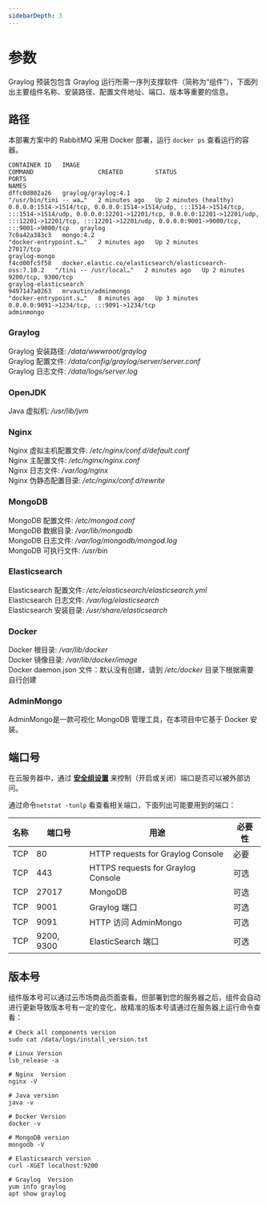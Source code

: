 ```yaml
---
sidebarDepth: 3
---
```


# 参数

Graylog 预装包包含 Graylog 运行所需一序列支撑软件（简称为“组件”），下面列出主要组件名称、安装路径、配置文件地址、端口、版本等重要的信息。

## 路径

本部署方案中的 RabbitMQ 采用 Docker 部署，运行 `docker ps` 查看运行的容器。  

```
CONTAINER ID   IMAGE                                                      COMMAND                  CREATED         STATUS                   PORTS                                                                                                                                                                                                                           NAMES
dffc0d802a26   graylog/graylog:4.1                                        "/usr/bin/tini -- wa…"   2 minutes ago   Up 2 minutes (healthy)   0.0.0.0:1514->1514/tcp, 0.0.0.0:1514->1514/udp, :::1514->1514/tcp, :::1514->1514/udp, 0.0.0.0:12201->12201/tcp, 0.0.0.0:12201->12201/udp, :::12201->12201/tcp, :::12201->12201/udp, 0.0.0.0:9001->9000/tcp, :::9001->9000/tcp   graylog
7c0a42a383c3   mongo:4.2                                                  "docker-entrypoint.s…"   2 minutes ago   Up 2 minutes             27017/tcp                                                                                                                                                                                                                       graylog-mongo
f4cd00fc5f58   docker.elastic.co/elasticsearch/elasticsearch-oss:7.10.2   "/tini -- /usr/local…"   2 minutes ago   Up 2 minutes             9200/tcp, 9300/tcp                                                                                                                                                                                                              graylog-elasticsearch
9497147a0263   mrvautin/adminmongo                                        "docker-entrypoint.s…"   8 minutes ago   Up 3 minutes             0.0.0.0:9091->1234/tcp, :::9091->1234/tcp                                                                                                                                                                                       adminmongo
```

### Graylog

Graylog 安装路径: */data/wwwroot/graylog*  
Graylog 配置文件: */data/config/graylog/server/server.conf*  
Graylog 日志文件: */data/logs/server.log*  

### OpenJDK

Java 虚拟机: */usr/lib/jvm*  

### Nginx

Nginx 虚拟主机配置文件: */etc/nginx/conf.d/default.conf*    
Nginx 主配置文件: */etc/nginx/nginx.conf*   
Nginx 日志文件: */var/log/nginx*  
Nginx 伪静态配置目录: */etc/nginx/conf.d/rewrite* 

### MongoDB

MongoDB 配置文件: */etc/mongod.conf*  
MongoDB 数据目录: */var/lib/mongodb*  
MongoDB 日志文件: */var/log/mongodb/mongod.log*  
MongoDB 可执行文件: */usr/bin*  

### Elasticsearch

Elasticsearch 配置文件: */etc/elasticsearch/elasticsearch.yml*  
Elasticsearch 日志文件: */var/log/elasticsearch*  
Elasticsearch 安装目录: */usr/share/elasticsearch*  

### Docker

Docker 根目录: */var/lib/docker*  
Docker 镜像目录: */var/lib/docker/image*   
Docker daemon.json 文件：默认没有创建，请到 */etc/docker* 目录下根据需要自行创建   

### AdminMongo

AdminMongo是一款可视化 MongoDB 管理工具，在本项目中它基于 Docker 安装。

## 端口号

在云服务器中，通过 **[安全组设置](https://support.websoft9.com/docs/faq/zh/tech-instance.html)** 来控制（开启或关闭）端口是否可以被外部访问。 

通过命令`netstat -tunlp` 看查看相关端口，下面列出可能要用到的端口：

| 名称 | 端口号 | 用途 |  必要性 |
| --- | --- | --- | --- |
| TCP | 80 | HTTP requests for Graylog Console| 必要 |
| TCP | 443 | HTTPS requests for Graylog Console | 可选 |
| TCP | 27017 | MongoDB | 可选 |
| TCP | 9001 | Graylog 端口 | 可选 |
| TCP | 9091 | HTTP 访问 AdminMongo | 可选 |
| TCP | 9200, 9300 | ElasticSearch 端口 | 可选 |

## 版本号

组件版本号可以通过云市场商品页面查看。但部署到您的服务器之后，组件会自动进行更新导致版本号有一定的变化，故精准的版本号请通过在服务器上运行命令查看：

```shell
# Check all components version
sudo cat /data/logs/install_version.txt

# Linux Version
lsb_release -a

# Nginx  Version
nginx -V

# Java version
java -v

# Docker Version
docker -v

# MongoDB version
mongodb -V

# Elasticsearch version
curl -XGET localhost:9200

# Graylog  Version
yum info graylog
apt show graylog
```
